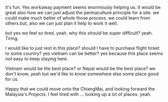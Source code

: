 it's fun. Yes workaway payment seems enormously helping us.
It would be great also how we can just adjust the permaculture principle for a site.
we could make much better of whole those process. we could learn from others but, also we can just plan it help to work it well.

but yes we feel so tired.
yeah. why this should be super difficult?
yeah. Tiring.

I would like to just rest in this place?
should I have to purchase flight ticket to some country? yes
vietnam can be better?
yes because this place seems not easy to keep staying here.

Vietnam would be the best place? or Nepal would be the best place?
we don't know, yeah but we'd like to know somewhere else some place good for us.

Happy that we could move onto the ChiangMai, and looking forward the Malaysia's Projects.
I feel tired with ... looking up a lot of places.
yeah.



